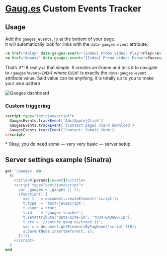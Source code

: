 # [Gaug.es](http://get.gaug.es) Custom Events Tracker

## Usage
Add the `gauges_events.js` at the bottom of your page.<br>
It will automatically look for links with the `data-gauges-event` attribute:

```html
<a href="#play" data-gauges-event="[Index] Promo video: Play">Play</a>
<a href="#pause" data-gauges-event="[Index] Promo video: Pause">Pause</a>
```

That’s it\*! It really *is* that simple. It creates an iframe and tells it to navigate to `/gauges?event=EVENT` where `EVENT` is exactly the `data-gauges-event` attribute value. Said value can be anything, it is totally up to you to make your own pattern.

![Gauges dashboard](https://s3.amazonaws.com/gauges-events/dashboard.png)

### Custom triggering
```html
<script type="text/javascript">
  GaugesEvents.trackEvent('Ads|Apple|Click')
  GaugesEvents.trackEvent('[Contact page] vcard download')
  GaugesEvents.trackEvent('Contact: Submit form')
</script>
```

\* Okay, you do need some — very very basic — server setup.

## Server settings example (Sinatra)
```rb
get '/gauges' do
  %(
    <title>#{params[:event]}</title>
    <script type="text/javascript">
      var _gauges = _gauges || [];
      (function() {
        var t   = document.createElement('script');
        t.type  = 'text/javascript';
        t.async = true;
        t.id    = 'gauges-tracker';
        t.setAttribute('data-site-id', 'YOUR-GAUGES-ID');
        t.src = '//secure.gaug.es/track.js';
        var s = document.getElementsByTagName('script')[0];
        s.parentNode.insertBefore(t, s);
      })();
    </script>
  )
end
```
